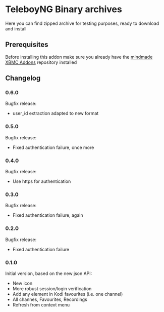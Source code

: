 # TeleboyNG Binary archives
Here you can find zipped archive for testing purposes, ready to download and install

## Prerequisites
Before installing this addon make sure you already have the [mindmade XBMC Addons](http://www.mindmade.org/xbmc.php) repository installed

## Changelog

### 0.6.0
Bugfix release:
* user_id extraction adapted to new format

### 0.5.0
Bugfix release:
* Fixed authentication failure, once more

### 0.4.0
Bugfix release:
* Use https for authentication

### 0.3.0
Bugfix release:
* Fixed authentication failure, again

### 0.2.0
Bugfix release:
* Fixed authentication failure

### 0.1.0
Initial version, based on the new json API:
* New icon
* More robust session/login verification
* Add any element in Kodi favourites (i.e. one channel)
* All channes, Favourites, Recordings
* Refresh from context menu

